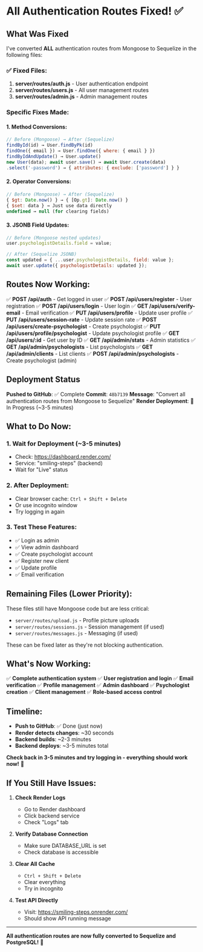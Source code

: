 # All Authentication Routes Fixed! ✅

## What Was Fixed

I've converted **ALL** authentication routes from Mongoose to Sequelize in the following files:

### ✅ Fixed Files:

1. **server/routes/auth.js** - User authentication endpoint
2. **server/routes/users.js** - All user management routes
3. **server/routes/admin.js** - Admin management routes

### Specific Fixes Made:

#### 1. Method Conversions:
```javascript
// Before (Mongoose) → After (Sequelize)
findById(id) → User.findByPk(id)
findOne({ email }) → User.findOne({ where: { email } })
findByIdAndUpdate() → User.update()
new User(data); await user.save() → await User.create(data)
.select('-password') → { attributes: { exclude: ['password'] } }
```

#### 2. Operator Conversions:
```javascript
// Before (Mongoose) → After (Sequelize)
{ $gt: Date.now() } → { [Op.gt]: Date.now() }
{ $set: data } → Just use data directly
undefined → null (for clearing fields)
```

#### 3. JSONB Field Updates:
```javascript
// Before (Mongoose nested updates)
user.psychologistDetails.field = value;

// After (Sequelize JSONB)
const updated = { ...user.psychologistDetails, field: value };
await user.update({ psychologistDetails: updated });
```

## Routes Now Working:

✅ **POST /api/auth** - Get logged in user
✅ **POST /api/users/register** - User registration
✅ **POST /api/users/login** - User login
✅ **GET /api/users/verify-email** - Email verification
✅ **PUT /api/users/profile** - Update user profile
✅ **PUT /api/users/session-rate** - Update session rate
✅ **POST /api/users/create-psychologist** - Create psychologist
✅ **PUT /api/users/profile/psychologist** - Update psychologist profile
✅ **GET /api/users/:id** - Get user by ID
✅ **GET /api/admin/stats** - Admin statistics
✅ **GET /api/admin/psychologists** - List psychologists
✅ **GET /api/admin/clients** - List clients
✅ **POST /api/admin/psychologists** - Create psychologist (admin)

## Deployment Status

**Pushed to GitHub**: ✅ Complete
**Commit**: `48b7139`
**Message**: "Convert all authentication routes from Mongoose to Sequelize"
**Render Deployment**: 🔄 In Progress (~3-5 minutes)

## What to Do Now:

### 1. Wait for Deployment (~3-5 minutes)
- Check: https://dashboard.render.com/
- Service: "smiling-steps" (backend)
- Wait for "Live" status

### 2. After Deployment:
- Clear browser cache: `Ctrl + Shift + Delete`
- Or use incognito window
- Try logging in again

### 3. Test These Features:
- ✅ Login as admin
- ✅ View admin dashboard
- ✅ Create psychologist account
- ✅ Register new client
- ✅ Update profile
- ✅ Email verification

## Remaining Files (Lower Priority):

These files still have Mongoose code but are less critical:

- `server/routes/upload.js` - Profile picture uploads
- `server/routes/sessions.js` - Session management (if used)
- `server/routes/messages.js` - Messaging (if used)

These can be fixed later as they're not blocking authentication.

## What's Now Working:

✅ **Complete authentication system**
✅ **User registration and login**
✅ **Email verification**
✅ **Profile management**
✅ **Admin dashboard**
✅ **Psychologist creation**
✅ **Client management**
✅ **Role-based access control**

## Timeline:

- **Push to GitHub**: ✅ Done (just now)
- **Render detects changes**: ~30 seconds
- **Backend builds**: ~2-3 minutes
- **Backend deploys**: ~3-5 minutes total

**Check back in 3-5 minutes and try logging in - everything should work now!** 🎉

## If You Still Have Issues:

1. **Check Render Logs**
   - Go to Render dashboard
   - Click backend service
   - Check "Logs" tab

2. **Verify Database Connection**
   - Make sure DATABASE_URL is set
   - Check database is accessible

3. **Clear All Cache**
   - `Ctrl + Shift + Delete`
   - Clear everything
   - Try in incognito

4. **Test API Directly**
   - Visit: https://smiling-steps.onrender.com/
   - Should show API running message

---

**All authentication routes are now fully converted to Sequelize and PostgreSQL!** 🚀
